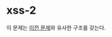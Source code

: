 # xss-2
이 문제는 [이전 문제](https://github.com/iamjames77/Dreamhack/blob/main/Document/Level%201/28.md)와 유사한 구조를 갖는다.
